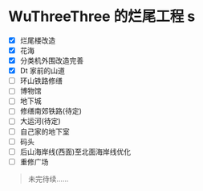 # WuThreeThree 的烂尾工程 s

-   [x] 烂尾楼改造
-   [x] 花海
-   [x] 分类机外围改造完善
-   [x] Dt 家前的山道
-   [ ] 环山铁路修缮
-   [ ] 博物馆
-   [ ] 地下城
-   [ ] 修缮南郊铁路(待定)
-   [ ] 大运河(待定)
-   [ ] 自己家的地下室
-   [ ] 码头
-   [ ] 后山海岸线(西面)至北面海岸线优化
-   [ ] 重修广场

> 未完待续……

